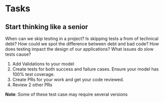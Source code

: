 # Tasks

## Start thinking like a senior
When can we skip testing in a project? Is skipping tests a from of technical debt? How could we spot the difference between debt and bad code? How does testing impact the design of our applications? What issues do slow tests cause?

1. Add Validations to your model
1. Create tests for both success and failure cases. Ensure your model has 100% test coverage.
1. Create PRs for your work and get your code reviewed.
1. Review 2 other PRs

**Note**: Some of these test case may require several versions
